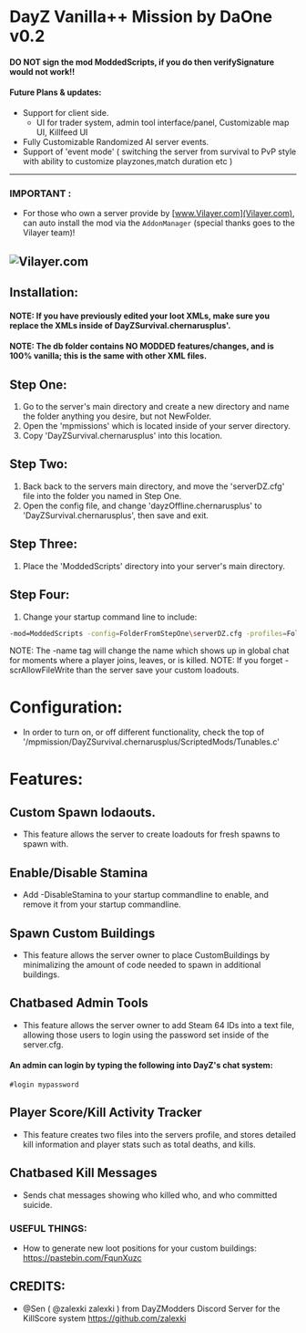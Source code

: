 # DayZ Vanilla++ Mission by DaOne v0.2
#### DO NOT sign the mod ModdedScripts, if you do then verifySignature would not work!!

#### Future Plans & updates:
 - Support for client side.
	- UI for trader system, admin tool interface/panel, Customizable map UI, Killfeed UI
 - Fully Customizable Randomized AI server events.
 - Support of 'event mode' ( switching the server from survival to PvP style with ability to customize playzones,match duration etc )
 
----------------------------------------------------------------------------------------------------------------------
### IMPORTANT :
- For those who own a server provide by [www.Vilayer.com](Vilayer.com), can auto install the mod via the `AddonManager` (special thanks goes to the Vilayer team)!

![Vilayer.com](https://ci5.googleusercontent.com/proxy/yE1RaRsPdehe3Y5lTBg3K2UmKkKYBPUl4HOLneY8hzalp34EayGB0c8qeUxsz4W_vaGETV57DzOYC1huj7bvJmDlyfIodhIE2p07uyLeVuvkyCvCOmKg=s0-d-e1-ft#https://www.vilayer.com/templates/ColoNode/html/img/logo_dark.png)
----------------------------------------------------------------------------------------------------------------------

## Installation:
#### NOTE: If you have previously edited your loot XMLs, make sure you replace the XMLs inside of DayZSurvival.chernarusplus'.
#### NOTE: The db folder contains NO MODDED features/changes, and is 100% vanilla; this is the same with other XML files.

## Step One:
1. Go to the server's main directory and create a new directory and name the folder anything you desire, but not NewFolder.
2. Open the 'mpmissions' which is located inside of your server directory.
3. Copy 'DayZSurvival.chernarusplus' into this location.

## Step Two:
1. Back back to the servers main directory, and move the 'serverDZ.cfg' file into the folder you named in Step One.
2. Open the config file, and change 'dayzOffline.chernarusplus' to 'DayZSurvival.chernarusplus', then save and exit.

## Step Three:
1. Place the 'ModdedScripts' directory into your server's main directory.

## Step Four:
1. Change your startup command line to include:

```bash
-mod=ModdedScripts -config=FolderFromStepOne\serverDZ.cfg -profiles=FolderFromStepOne -name=myServerName -scrAllowFileWrite
```

NOTE: The -name tag will change the name which shows up in global chat for moments where a player joins, leaves, or is killed.
NOTE: If you forget -scrAllowFileWrite than the server save your custom loadouts.

# Configuration:
- In order to turn on, or off different functionality, check the top of '/mpmission/DayZSurvival.chernarusplus/ScriptedMods/Tunables.c'

# Features:

## Custom Spawn lodaouts.
- This feature allows the server to create loadouts for fresh spawns to spawn with.

## Enable/Disable Stamina
- Add -DisableStamina to your startup commandline to enable, and remove it from your startup commandline.

## Spawn Custom Buildings
- This feature allows the server owner to place CustomBuildings by minimalizing the amount of code needed to spawn in additional buildings.

## Chatbased Admin Tools
- This feature allows the server owner to add Steam 64 IDs into a text file, allowing those users to login using the password set inside of the server.cfg.

#### An admin can login by typing the following into DayZ's chat system:
```
#login mypassword
```

## Player Score/Kill Activity Tracker
- This feature creates two files into the servers profile, and stores detailed kill information and player stats such as total deaths, and kills.

## Chatbased Kill Messages
- Sends chat messages showing who killed who, and who committed suicide.

### USEFUL THINGS:
- How to generate new loot positions for your custom buildings: https://pastebin.com/FqunXuzc

## CREDITS:
- @Sen ( @zalexki zalexki ) from DayZModders Discord Server for the KillScore system https://github.com/zalexki
